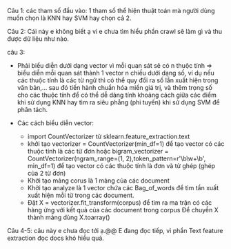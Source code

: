 Câu 1: các tham số đầu vào: 1 tham số thể hiện thuật toán mà người dùng muốn chọn là KNN hay SVM hay chọn cả 2.

Câu 2: Cái này e  không biết ạ vì e chưa tìm hiểu phần crawl sẽ làm gì và thu được dữ liệu như nào.

câu 3: 
- Phải biểu diễn dưới dạng vector vì mỗi quan sát sẽ có n thuộc tính => biểu diễn mỗi quan sát thành 1 vector n chiều dưới
dạng số, ví dụ nếu các thuộc tính là các từ ngữ thì có thể quy đổi ra số lần xuất hiện trong văn bản,... sau đó 
tiến hành chuẩn hóa miền giá trị, và thêm trọng số cho các thuộc tính để có thể dễ dàng tính khoảng cách giữa các điểm 
khi sử dụng KNN hay tìm ra siêu phẳng (phi tuyến) khi sử dụng SVM để phân tách.

- Các cách biểu diễn vector: 
  + import CountVectorizer từ sklearn.feature_extraction.text
  + khởi tạo vectorizer = CountVectorizer(min_df=1) để tạo vector có các thuộc tính là các từ đơn
    hoặc bigram_vectorizer = CountVectorizer(ngram_range=(1, 2),token_pattern=r'\b\w+\b', min_df=1) để tạo vector có các thuộc
    tính là đơn và từ ghép (ghép của 2 từ đơn)
  + Khởi tạo mảng corus là 1 mảng của các document 
  + Khởi tạo analyze là 1 vector chứa các Bag_of_words để tìm tần xuất xuất hiện mỗi từ trong các document.
  + Đặt X = vectorizer.fit_transform(corpus) để tìm ra ma trận có các hàng ứng với kết quả của các document trong corpus
    Để chuyền X thành mảng dùng X.toarray()
  
 Câu 4-5: câu này e chưa đọc tới ạ.@@ E đang đọc tiếp, vì phần Text feature extraction đọc docs khó hiểu quá.

 
 
